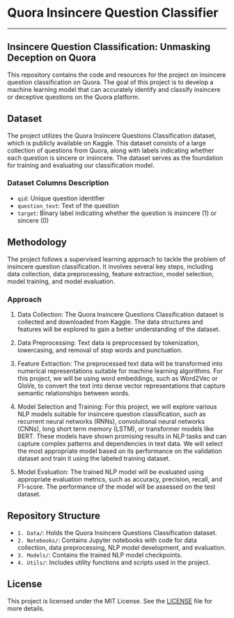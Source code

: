 # Quora Insincere Question Classifier
---
## Insincere Question Classification: Unmasking Deception on Quora

This repository contains the code and resources for the project on insincere question classification on Quora. The goal of this project is to develop a machine learning model that can accurately identify and classify insincere or deceptive questions on the Quora platform.

## Dataset
The project utilizes the Quora Insincere Questions Classification dataset, which is publicly available on Kaggle. This dataset consists of a large collection of questions from Quora, along with labels indicating whether each question is sincere or insincere. The dataset serves as the foundation for training and evaluating our classification model.

### Dataset Columns Description
- `qid`: Unique question identifier
- `question_text`: Text of the question
- `target`: Binary label indicating whether the question is insincere (1) or sincere (0)

## Methodology
The project follows a supervised learning approach to tackle the problem of insincere question classification. It involves several key steps, including data collection, data preprocessing, feature extraction, model selection, model training, and model evaluation.

### Approach
1. Data Collection: The Quora Insincere Questions Classification dataset is collected and downloaded from Kaggle. The data structures and features will be explored to gain a better understanding of the dataset.

2. Data Preprocessing: Text data is preprocessed by tokenization, lowercasing, and removal of stop words and punctuation. 

3. Feature Extraction: The preprocessed text data will be transformed into numerical representations suitable for machine learning algorithms. For this project, we will be using word embeddings, such as Word2Vec or GloVe, to convert the text into dense vector representations that capture semantic relationships between words.

4. Model Selection and Training: For this project, we will explore various NLP models suitable for insincere question classification, such as recurrent neural networks (RNNs), convolutional neural networks (CNNs), long short term memory (LSTM), or transformer models like BERT. These models have shown promising results in NLP tasks and can capture complex patterns and dependencies in text data. We will select the most appropriate model based on its performance on the validation dataset and train it using the labeled training dataset.

5. Model Evaluation: The trained NLP model will be evaluated using appropriate evaluation metrics, such as accuracy, precision, recall, and F1-score. The performance of the model will be assessed on the test dataset.

## Repository Structure
- `1. Data/`: Holds the Quora Insincere Questions Classification dataset.
- `2. Notebooks/`: Contains Jupyter notebooks with code for data collection, data preprocessing, NLP model development, and evaluation.
- `3. Models/`: Contains the trained NLP model checkpoints.
- `4. Utils/`: Includes utility functions and scripts used in the project.

## License
This project is licensed under the MIT License. See the [LICENSE](LICENSE) file for more details.
